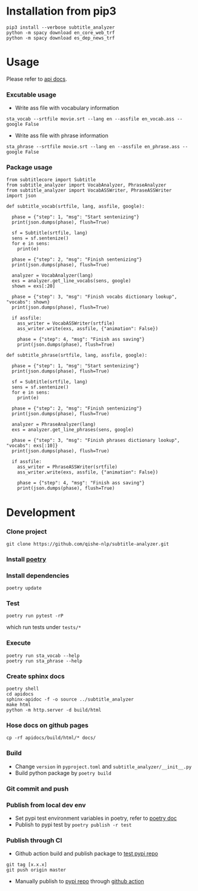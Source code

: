 # Installation from pip3

```shell
pip3 install --verbose subtitle_analyzer
python -m spacy download en_core_web_trf
python -m spacy download es_dep_news_trf
```

# Usage

Please refer to [api docs](https://qishe-nlp.github.io/subtitle-analyzer/).

### Excutable usage

* Write ass file with vocabulary information

```shell
sta_vocab --srtfile movie.srt --lang en --assfile en_vocab.ass --google False
``` 

* Write ass file with phrase information 

```shell
sta_phrase --srtfile movie.srt --lang en --assfile en_phrase.ass --google False
```

### Package usage
```
from subtitlecore import Subtitle
from subtitle_analyzer import VocabAnalyzer, PhraseAnalyzer
from subtitle_analyzer import VocabASSWriter, PhraseASSWriter
import json

def subtitle_vocab(srtfile, lang, assfile, google):

  phase = {"step": 1, "msg": "Start sentenizing"}
  print(json.dumps(phase), flush=True)

  sf = Subtitle(srtfile, lang)
  sens = sf.sentenize()
  for e in sens:
    print(e)

  phase = {"step": 2, "msg": "Finish sentenizing"}
  print(json.dumps(phase), flush=True)

  analyzer = VocabAnalyzer(lang)
  exs = analyzer.get_line_vocabs(sens, google)
  shown = exs[:20]

  phase = {"step": 3, "msg": "Finish vocabs dictionary lookup", "vocabs": shown}
  print(json.dumps(phase), flush=True)

  if assfile:
    ass_writer = VocabASSWriter(srtfile)
    ass_writer.write(exs, assfile, {"animation": False})
    
    phase = {"step": 4, "msg": "Finish ass saving"} 
    print(json.dumps(phase), flush=True)

def subtitle_phrase(srtfile, lang, assfile, google):

  phase = {"step": 1, "msg": "Start sentenizing"}
  print(json.dumps(phase), flush=True)

  sf = Subtitle(srtfile, lang)
  sens = sf.sentenize()
  for e in sens:
    print(e)

  phase = {"step": 2, "msg": "Finish sentenizing"}
  print(json.dumps(phase), flush=True)

  analyzer = PhraseAnalyzer(lang)
  exs = analyzer.get_line_phrases(sens, google)

  phase = {"step": 3, "msg": "Finish phrases dictionary lookup", "vocabs": exs[:10]}
  print(json.dumps(phase), flush=True)

  if assfile:
    ass_writer = PhraseASSWriter(srtfile)
    ass_writer.write(exs, assfile, {"animation": False})
    
    phase = {"step": 4, "msg": "Finish ass saving"} 
    print(json.dumps(phase), flush=True)
```

# Development

### Clone project
```
git clone https://github.com/qishe-nlp/subtitle-analyzer.git
```

### Install [poetry](https://python-poetry.org/docs/)

### Install dependencies
```
poetry update
```

### Test
```
poetry run pytest -rP
```
which run tests under `tests/*`

### Execute
```
poetry run sta_vocab --help
poetry run sta_phrase --help
```

### Create sphinx docs
```
poetry shell
cd apidocs
sphinx-apidoc -f -o source ../subtitle_analyzer
make html
python -m http.server -d build/html
```

### Hose docs on github pages
```
cp -rf apidocs/build/html/* docs/
```

### Build
* Change `version` in `pyproject.toml` and `subtitle_analyzer/__init__.py`
* Build python package by `poetry build`

### Git commit and push

### Publish from local dev env
* Set pypi test environment variables in poetry, refer to [poetry doc](https://python-poetry.org/docs/repositories/)
* Publish to pypi test by `poetry publish -r test`

### Publish through CI 

* Github action build and publish package to [test pypi repo](https://test.pypi.org/)

```
git tag [x.x.x]
git push origin master
```

* Manually publish to [pypi repo](https://pypi.org/) through [github action](https://github.com/qishe-nlp/subtitle-analyzer/actions/workflows/pypi.yml)


